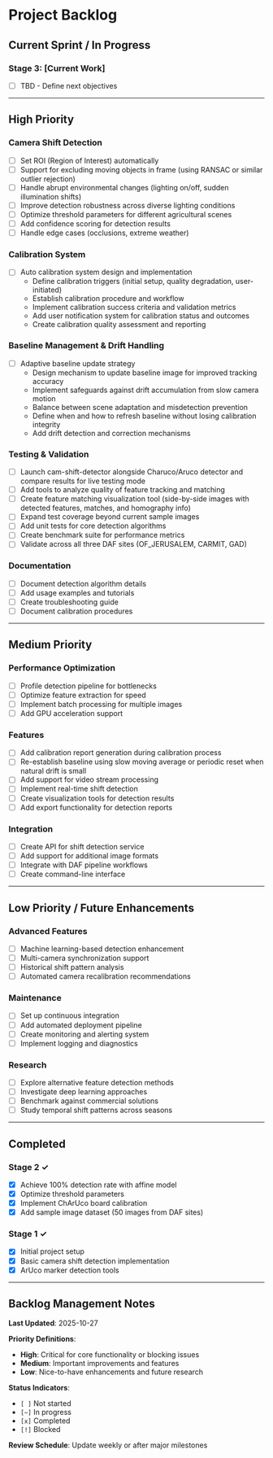 # Project Backlog

## Current Sprint / In Progress

### Stage 3: [Current Work]
- [ ] TBD - Define next objectives

---

## High Priority

### Camera Shift Detection
- [ ] Set ROI (Region of Interest) automatically
- [ ] Support for excluding moving objects in frame (using RANSAC or similar outlier rejection)
- [ ] Handle abrupt environmental changes (lighting on/off, sudden illumination shifts)
- [ ] Improve detection robustness across diverse lighting conditions
- [ ] Optimize threshold parameters for different agricultural scenes
- [ ] Add confidence scoring for detection results
- [ ] Handle edge cases (occlusions, extreme weather)

### Calibration System
- [ ] Auto calibration system design and implementation
  - Define calibration triggers (initial setup, quality degradation, user-initiated)
  - Establish calibration procedure and workflow
  - Implement calibration success criteria and validation metrics
  - Add user notification system for calibration status and outcomes
  - Create calibration quality assessment and reporting

### Baseline Management & Drift Handling
- [ ] Adaptive baseline update strategy
  - Design mechanism to update baseline image for improved tracking accuracy
  - Implement safeguards against drift accumulation from slow camera motion
  - Balance between scene adaptation and misdetection prevention
  - Define when and how to refresh baseline without losing calibration integrity
  - Add drift detection and correction mechanisms

### Testing & Validation
- [ ] Launch cam-shift-detector alongside Charuco/Aruco detector and compare results for live testing mode
- [ ] Add tools to analyze quality of feature tracking and matching
- [ ] Create feature matching visualization tool (side-by-side images with detected features, matches, and homography info)
- [ ] Expand test coverage beyond current sample images
- [ ] Add unit tests for core detection algorithms
- [ ] Create benchmark suite for performance metrics
- [ ] Validate across all three DAF sites (OF_JERUSALEM, CARMIT, GAD)

### Documentation
- [ ] Document detection algorithm details
- [ ] Add usage examples and tutorials
- [ ] Create troubleshooting guide
- [ ] Document calibration procedures

---

## Medium Priority

### Performance Optimization
- [ ] Profile detection pipeline for bottlenecks
- [ ] Optimize feature extraction for speed
- [ ] Implement batch processing for multiple images
- [ ] Add GPU acceleration support

### Features
- [ ] Add calibration report generation during calibration process
- [ ] Re-establish baseline using slow moving average or periodic reset when natural drift is small
- [ ] Add support for video stream processing
- [ ] Implement real-time shift detection
- [ ] Create visualization tools for detection results
- [ ] Add export functionality for detection reports

### Integration
- [ ] Create API for shift detection service
- [ ] Add support for additional image formats
- [ ] Integrate with DAF pipeline workflows
- [ ] Create command-line interface

---

## Low Priority / Future Enhancements

### Advanced Features
- [ ] Machine learning-based detection enhancement
- [ ] Multi-camera synchronization support
- [ ] Historical shift pattern analysis
- [ ] Automated camera recalibration recommendations

### Maintenance
- [ ] Set up continuous integration
- [ ] Add automated deployment pipeline
- [ ] Create monitoring and alerting system
- [ ] Implement logging and diagnostics

### Research
- [ ] Explore alternative feature detection methods
- [ ] Investigate deep learning approaches
- [ ] Benchmark against commercial solutions
- [ ] Study temporal shift patterns across seasons

---

## Completed

### Stage 2 ✓
- [x] Achieve 100% detection rate with affine model
- [x] Optimize threshold parameters
- [x] Implement ChArUco board calibration
- [x] Add sample image dataset (50 images from DAF sites)

### Stage 1 ✓
- [x] Initial project setup
- [x] Basic camera shift detection implementation
- [x] ArUco marker detection tools

---

## Backlog Management Notes

**Last Updated**: 2025-10-27

**Priority Definitions**:
- **High**: Critical for core functionality or blocking issues
- **Medium**: Important improvements and features
- **Low**: Nice-to-have enhancements and future research

**Status Indicators**:
- `[ ]` Not started
- `[~]` In progress
- `[x]` Completed
- `[!]` Blocked

**Review Schedule**: Update weekly or after major milestones
